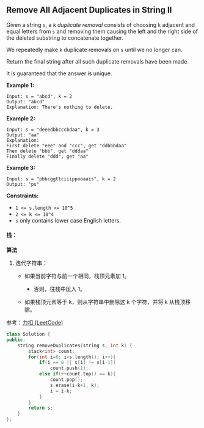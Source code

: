 ## Remove All Adjacent Duplicates in String II

Given a string `s`, a *k* *duplicate removal* consists of choosing `k` adjacent and equal letters from `s` and removing them causing the left and the right side of the deleted substring to concatenate together.

We repeatedly make `k` duplicate removals on `s` until we no longer can.

Return the final string after all such duplicate removals have been made.

It is guaranteed that the answer is unique.

**Example 1:**

```
Input: s = "abcd", k = 2
Output: "abcd"
Explanation: There's nothing to delete.
```

**Example 2:**

```
Input: s = "deeedbbcccbdaa", k = 3
Output: "aa"
Explanation: 
First delete "eee" and "ccc", get "ddbbbdaa"
Then delete "bbb", get "dddaa"
Finally delete "ddd", get "aa"
```

**Example 3:**

```
Input: s = "pbbcggttciiippooaais", k = 2
Output: "ps"
```

**Constraints:**

- `1 <= s.length <= 10^5`
- `2 <= k <= 10^4`
- `s` only contains lower case English letters.

#### 栈：

**算法**

1. 迭代字符串：

   - 如果当前字符与前一个相同，栈顶元素加 1。
     - 否则，往栈中压入 1。

   - 如果栈顶元素等于 k，则从字符串中删除这 k 个字符，并将 k 从栈顶移除。

参考：[力扣 (LeetCode)](https://leetcode-cn.com/problems/remove-all-adjacent-duplicates-in-string-ii/solution/shan-chu-zi-fu-chuan-zhong-de-suo-you-xiang-lin--4/)

```c++
class Solution {
public:
    string removeDuplicates(string s, int k) {
        stack<int> count;
        for(int i=0; i<s.length(); i++){
            if(i == 0 || s[i] != s[i-1])
                count.push(1);
            else if(++count.top() == k){
                count.pop();
                s.erase(i-k+1, k);
                i = i-k;
            }
        }
        return s;
    }
};
```

